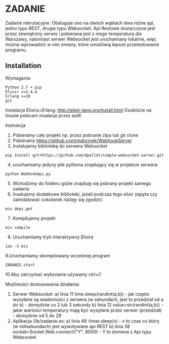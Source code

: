 # ZADANIE
Zadanie rekrutacyjne. Obsługuje ono na dwóch wątkach dwa różne api, jedno typu REST, drugie typu Websocket. Api Restowe dostarczone jest przez zewnętrzny serwis i pobierana jest z niego temperatura dla Warszawy, natomiast serwer Websocket jest uruchamiany lokalnie, więc można wprowadzić w nim zmiany, które umożliwią lepsze przetestowanie programu.

## Installation

Wymagania:
```
Python 2.7 + pip
Elixir >=1.4.4
Erlang >=19
git
```
Instalacja Elixira+Erlang: http://elixir-lang.org/install.html
Osobiście na linuxie polecam insalacje przez asdf.

Instrukcja 
1. Pobieramy cały projekt np. przez pobranie zipa lub git clone
2. Pobieramy https://github.com/mahcinek/WebhookServer
3. Instalujemy bibliotekę do serwera Websocket
```
pip install git+https://github.com/dpallot/simple-websocket-server.git
```
4. uruchamiamy jedyny plik pythona znajdujący się w projekcie serwera 
```
python WebhookApi.py
```
5. Wchodzimy do folderu gdzie znajduję się pobrany projekt samego zadania
6. Insalujemy dodatkowe biblioteki, jeżeli podczas tego elixir zapyta czy zainstalować cokolwiek nalzęy się zgodzić:
```
mix deps.get
```
7. Kompilujemy projekt
```
mix compile
```
8. Uruchamiamy tryb interaktywny Elixira
```
iex -S mix
```
9.Uruchamiamy skompilowany wcześniej program
```
ZADANIE.start
```
10.Aby zatrzymać wykonanie używamy ctrl+C


Możliwości dostosowania działania:
1. Serwer Websocket:
    a) linia 11 time.sleep(randint(a,b)) - jak często wysyłane są wiadomości z serwera (w sekundach, jest to przedział od a do b) - domyślnie co 2 lub 3 sekundy
    b) linia 12 value=str(randint(a,b)) - jakie wartości temperatury mają być wysyłane przez serwer (przedział) - domyślnie od 5 do 29
2. Aplikacja /lib/zadanie.ex:
    a) linia 49  :timer.sleep(x) - x to czas co który (w milisekundach) jest wywoływane api REST
    b) linia 38 socket=Socket.Web.connect!("Y", 8000) - Y to domena z Api typu Websocket
